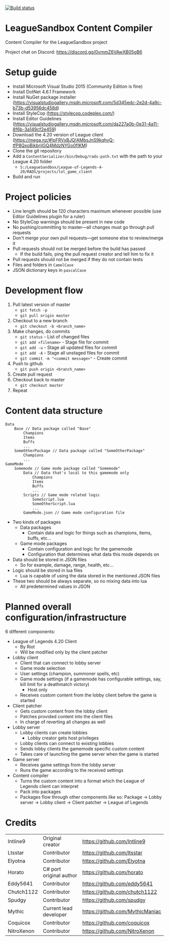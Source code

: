 [![Build status](https://ci.appveyor.com/api/projects/status/9h6vd7lgbvflk8o9?svg=true)](https://ci.appveyor.com/project/MythicManiac/contentserializer)
# LeagueSandbox Content Compiler
Content Compiler for the LeagueSandbox project

Project chat on Discord: https://discord.gg/0vmmZ6VAwXB05gB6

# Setup guide
* Install Microsoft Visual Studio 2015 (Community Edition is fine)
* Install DotNet 4.6.1 Framework
* Install NuGet package installer (https://visualstudiogallery.msdn.microsoft.com/5d345edc-2e2d-4a9c-b73b-d53956dc458d)
* Install StyleCop (https://stylecop.codeplex.com/)
* Install Editor Guidelines (https://visualstudiogallery.msdn.microsoft.com/da227a0b-0e31-4a11-8f6b-3a149cf2e459)
* Download the 4.20 version of League client (https://mega.nz/#!pFRVxBJQ!AMbsJnS9kqhvQ-tfP8QxoBikbrjlGQ4MdzNYGo0fIKM)
* Clone the git repository
* Add a `ContentSerializer/bin/Debug/rads-path.txt` with the path to your League 4.20 folder
    * `S:/LeagueSandbox/League-of-Legends-4-20/RADS/projects/lol_game_client`
* Build and run

# Project policies
* Line length should be 120 characters maximum whenever possible (use Editor Guidelines plugin for a ruler)
* No StyleCop warnings should be present in new code
* No pushing/committing to master—all changes must go through pull requests
* Don't merge your own pull requests—get someone else to review/merge it
* Pull requests should not be merged before the build has passed
    * If the build fails, ping the pull request creator and tell him to fix it
* Pull requests should not be merged if they do not contain tests
* Files and folders in `CamelCase`
* JSON dictionary keys in `pascalCase`

# Development flow
1. Pull latest version of master
    * `git fetch -p`
    * `git pull origin master`
2. Checkout to a new branch
    * `git checkout -b <branch_name>`
3. Make changes, do commits
    * `git status` - List of changed files
    * `git add <filename>` - Stage file for commit
    * `git add -u` - Stage all updated files for commit
    * `git add -A` - Stage all unstaged files for commit
    * `git commit -m "<commit message>"` - Create commit
4. Push to github
    * `git push origin <branch_name>`
5. Create pull request
6. Checkout back to master
    * `git checkout master`
7. Repeat

# Content data structure
```
Data
    Base // Data package called "Base"
        Champions
        Items
        Buffs
        ...
    SomeOtherPackage // Data package called "SomeOtherPackage"
        Champions
        ...
GameMode
    Somemode // Game mode package called "Somemode"
        Data // Data that's local to this gamemode only
            Champions
            Items
            Buffs
            ...
        Scripts // Game mode related logic
            SomeScript.lua
            SomeOtherScript.lua
            ...
        GameMode.json // Game mode configuration file
```
* Two kinds of packages
    * Data packages
        * Contain data and logic for things such as champions, items, buffs, etc...
    * Game mode packages
        * Contain configuration and logic for the gamemode
        * Configuration that determines what data this mode depends on
* Data should be stored in JSON files
	* So for example, damage, range, health, etc...
* Logic should be stored in lua files
	* Lua is capable of using the data stored in the mentioned JSON files
* These two should be always separate, so no mixing data into lua
	* All predetermined values in JSON
    
# Planned overall configuration/infrastructure
6 different components:
* League of Legends 4.20 Client
    * By Riot
    * Will be modified only by the client patcher
* Lobby client
    * Client that can connect to lobby server
    * Game mode selection
    * User settings (champion, summoner spells, etc)
    * Game mode settings (if a gamemode has configurable settings, say, kill limit for a deathmatch victory)
        * Host only
    * Receives custom content from the lobby client before the game is started
* Client patcher
    * Gets custom content from the lobby client
    * Patches provided content into the client files
    * In charge of reverting all changes as well
* Lobby server
    * Lobby clients can create lobbies
        * Lobby creator gets host privileges
    * Lobby clients can connect to existing lobbies
    * Sends lobby clients the gamemode specific custom content
    * Takes care of launching the game server when the game is started
* Game server
    * Receives game settings from the lobby server
    * Runs the game according to the received settings
* Content compiler
    * Turns the custom content into a format which the League of Legends client can interpret
    * Pack into packages
    * Packages flow through other components like so: Package -> Lobby server -> Lobby client -> Client patcher -> League of Legends

# Credits
|            |                         |                                 |
|------------|-------------------------|---------------------------------|
| Intline9   | Original creator        | https://github.com/Intline9     |
| Ltsstar    | Contributor             | https://github.com/ltsstar      |
| Elyotna    | Contributor             | https://github.com/Elyotna      |
| Horato     | C# port original author | https://github.com/horato       |
| Eddy5641   | Contributor             | https://github.com/eddy5641     |
| Chutch1122 | Contributor             | https://github.com/chutch1122   |
| Spudgy     | Contributor             | https://github.com/spudgy       |
| Mythic     | Current lead developer  | https://github.com/MythicManiac |
| Coquicox   | Contributor             | https://github.com/coquicox     |
| NitroXenon | Contributor             | https://github.com/NitroXenon   |
